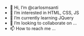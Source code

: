 - 👋 Hi, I’m @carlosmsanti
- 👀 I’m interested in HTML, CSS, JS
- 🌱 I’m currently learning JQuery
- 💞️ I’m looking to collaborate on ...
- 📫 How to reach me ...

<!---
carlosmsanti/carlosmsanti is a ✨ special ✨ repository because its `README.md` (this file) appears on your GitHub profile.
You can click the Preview link to take a look at your changes.
--->
